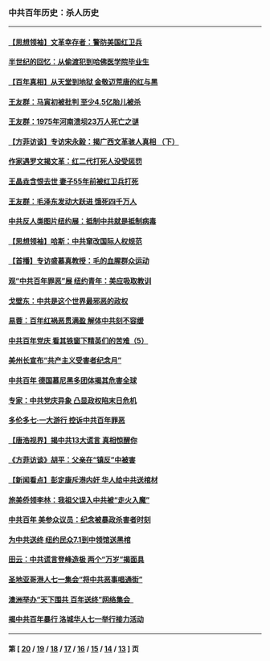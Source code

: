 ### 中共百年历史：杀人历史
---
#### [【思想领袖】文革幸存者：警防美国红卫兵](../../pages/nf1176106/n13339289.md?11140430) 
#### [半世纪的回忆：从偷渡犯到哈佛医学院毕业生](../../pages/nf1176106/n13345328.md?11140430) 
#### [【百年真相】从天堂到地狱 金敬迈荒唐的红与黑](../../pages/nf1176106/n13336995.md?11140430) 
#### [王友群：马寅初被批判 至少4.5亿胎儿被杀](../../pages/nf1176106/n13260313.md?11140430) 
#### [王友群：1975年河南溃坝23万人死亡之谜](../../pages/nf1176106/n13231576.md?11140430) 
#### [【方菲访谈】专访宋永毅：揭广西文革骇人真相 （下）](../../pages/nf1176106/n13209074.md?11140430) 
#### [作家遇罗文揭文革：红二代打死人没受惩罚](../../pages/nf1176106/n13205254.md?11140430) 
#### [王晶垚含恨去世 妻子55年前被红卫兵打死](../../pages/nf1176106/n13203590.md?11140430) 
#### [王友群：毛泽东发动大跃进 饿死四千万人](../../pages/nf1176106/n13177158.md?11140430) 
#### [中共反人类图片纽约展：抵制中共就是抵制病毒](../../pages/nf1176106/n13115371.md?11140430) 
#### [【思想领袖】哈斯：中共窜改国际人权规范](../../pages/nf1176106/n13053647.md?11140430) 
#### [【首播】专访盛慕真教授：毛的血腥群众运动](../../pages/nf1176106/n13091782.md?11140430) 
#### [观“中共百年罪恶”展 纽约青年：美应吸取教训](../../pages/nf1176106/n13085246.md?11140430) 
#### [戈壁东：中共是这个世界最邪恶的政权](../../pages/nf1176106/n13085641.md?11140430) 
#### [易蓉：百年红祸恶贯满盈 解体中共刻不容缓](../../pages/nf1176106/n13084455.md?11140430) 
#### [中共百年党庆 看其铁窗下精英们的苦难（5）](../../pages/nf1176106/n13076766.md?11140430) 
#### [美州长宣布“共产主义受害者纪念月”](../../pages/nf1176106/n13074024.md?11140430) 
#### [中共百年 德国慕尼黑多团体揭其危害全球](../../pages/nf1176106/n13068873.md?11140430) 
#### [专家：中共党庆异象 凸显政权陷末日危机](../../pages/nf1176106/n13067084.md?11140430) 
#### [多伦多七·一大游行 控诉中共百年罪恶](../../pages/nf1176106/n13062043.md?11140430) 
#### [【唐浩视界】揭中共13大谎言 真相惊醒你](../../pages/nf1176106/n13065208.md?11140430) 
#### [《方菲访谈》胡平：父亲在“镇反”中被害](../../pages/nf1176106/n13064114.md?11140430) 
#### [【新闻看点】彭定康斥港内奸 华人给中共送棺材](../../pages/nf1176106/n13064230.md?11140430) 
#### [旅美侨领李林：我祖父误入中共被“走火入魔”](../../pages/nf1176106/n13062777.md?11140430) 
#### [中共百年 美参众议员：纪念被暴政杀害者时刻](../../pages/nf1176106/n13063735.md?11140430) 
#### [为中共送终 纽约民众7.1到中领馆送黑棺](../../pages/nf1176106/n13062573.md?11140430) 
#### [田云：中共谎言登峰造极 两个“万岁”揭面具](../../pages/nf1176106/n13062013.md?11140430) 
#### [圣地亚哥港人七一集会“将中共恶事唱通街”](../../pages/nf1176106/n13062681.md?11140430) 
#### [澳洲举办“天下围共 百年送终”网络集会  ](../../pages/nf1176106/n13054366.md?11140430) 
#### [揭中共百年暴行 洛城华人七一举行接力活动](../../pages/nf1176106/n13061979.md?11140430) 

---
#### 第 [ [20](./20.md?11140430) / [19](./19.md?11140430) / [18](./18.md?11140430) / [17](./17.md?11140430) / [16](./16.md?11140430) / [15](./15.md?11140430) / [14](./14.md?11140430) / [13](./13.md?11140430) ] 页
